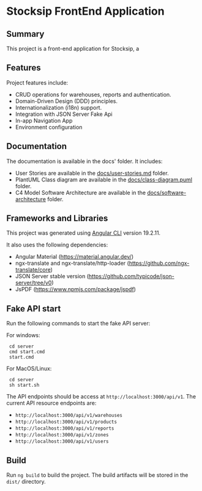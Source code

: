 # Stocksip FrontEnd Application

## Summary

This project is a front-end application for Stocksip, a 

## Features

Project features include:

- CRUD operations for warehouses, reports and authentication.
- Domain-Driven Design (DDD) principles.
- Internationalization (i18n) support.
- Integration with JSON Server Fake Api
- In-app Navigation App
- Environment configuration

## Documentation

The documentation is available in the docs' folder. It includes:

- User Stories are available in the [docs/user-stories.md](/docs/user-stories.md) folder.
- PlantUML Class diagram are available in the [docs/class-diagram.puml](/docs/class-diagram.puml) folder.
- C4 Model Software Architecture are available in the [docs/software-architecture](/docs/software-architecture.dsl) folder.

## Frameworks and Libraries

This project was generated using [Angular CLI](https://github.com/angular/angular-cli) version 19.2.11.

It also uses the following dependencies:

- Angular Material (https://material.angular.dev/)
- ngx-translate and ngx-translate/http-loader (https://github.com/ngx-translate/core)
- JSON Server stable version (https://github.com/typicode/json-server/tree/v0)
- JsPDF (https://www.npmjs.com/package/jspdf)

## Fake API start

Run the following commands to start the fake API server:

For windows:
```
 cd server
 cmd start.cmd
 start.cmd
```

For MacOS/Linux:
```
 cd server
 sh start.sh
```

The API endpoints should be access at `http://localhost:3000/api/v1`. The current API resource endpoints are:

- `http://localhost:3000/api/v1/warehouses`
- `http://localhost:3000/api/v1/products`
- `http://localhost:3000/api/v1/reports`
- `http://localhost:3000/api/v1/zones`   
- `http://localhost:3000/api/v1/users`

## Build

Run `ng build` to build the project. The build artifacts will be stored in the `dist/` directory.


